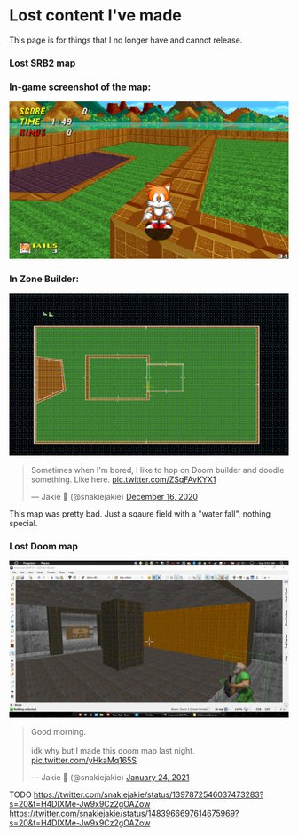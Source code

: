 # Lost content I've made 

This page is for things that I no longer have and cannot release. 

### Lost SRB2 map
### In-game screenshot of the map:
![In-game screenshot of the map](https://github.com/SnakieJakie/Chest-Of-Doom-Stuff/blob/main/imgs/SRB2LostMap/srb2map1.png)
### In Zone Builder:
![In Zone Builder](https://github.com/SnakieJakie/Chest-Of-Doom-Stuff/blob/main/imgs/SRB2LostMap/srb2map2.png)

<blockquote class="twitter-tweet"><p lang="en" dir="ltr">Sometimes when I&#39;m bored, I like to hop on Doom builder and doodle something. Like here. <a href="https://t.co/ZSqFAvKYX1">pic.twitter.com/ZSqFAvKYX1</a></p>&mdash; Jakie 🎃 (@snakiejakie) <a href="https://twitter.com/snakiejakie/status/1339061515576492035?ref_src=twsrc%5Etfw">December 16, 2020</a></blockquote> 

This map was pretty bad. Just a sqaure field with a "water fall", nothing special. 

### Lost Doom map
![In-game screenshot of the map](https://github.com/SnakieJakie/Chest-Of-Doom-Stuff/blob/main/imgs/DoomMap1.24.21/DoomMap1.24.21.jfif)

<blockquote class="twitter-tweet"><p lang="en" dir="ltr">Good morning.<br><br>idk why but I made this doom map last night. <a href="https://t.co/yHkaMq165S">pic.twitter.com/yHkaMq165S</a></p>&mdash; Jakie 🎃 (@snakiejakie) <a href="https://twitter.com/snakiejakie/status/1353290168187248640?ref_src=twsrc%5Etfw">January 24, 2021</a></blockquote> 

TODO
https://twitter.com/snakiejakie/status/1397872546037473283?s=20&t=H4DIXMe-Jw9x9Cz2gOAZow
https://twitter.com/snakiejakie/status/1483966697614675969?s=20&t=H4DIXMe-Jw9x9Cz2gOAZow
